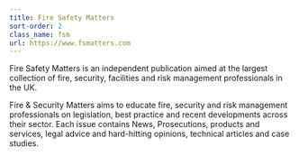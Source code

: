 ```yaml
---
title: Fire Safety Matters
sort-order: 2
class_name: fsm
url: https://www.fsmatters.com
---
```

Fire Safety Matters is an independent publication aimed at the largest collection of fire, security, facilities and risk management professionals in the UK.

Fire &amp; Security Matters aims to educate fire, security and risk management professionals on legislation, best practice and recent developments across their sector. Each issue contains News, Prosecutions, products and services, legal advice and hard-hitting opinions, technical articles and case studies.